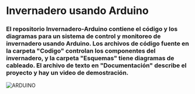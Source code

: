 # Invernadero usando Arduino
### El repositorio Invernadero-Arduino contiene el código y los diagramas para un sistema de control y monitoreo de invernadero usando Arduino. Los archivos de código fuente en la carpeta "Codigo" controlan los componentes del invernadero, y la carpeta "Esquemas" tiene diagramas de cableado. El archivo de texto en "Documentación" describe el proyecto y hay un video de demostración. 

![ARDUINO](https://github.com/Ivan-Herrera-Garcia/Invernadero-Arduino/assets/71898783/c3e4e2ec-44b8-47db-aa51-fdedf2ce5231)
